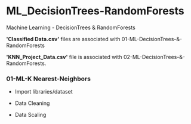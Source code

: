 # ML_DecisionTrees-RandomForests
Machine Learning - DecisionTrees &amp; RandomForests


**'Classified Data.csv'**
files are associated with 01-ML-DecisionTrees-&-RandomForests


**'KNN_Project_Data.csv'**
file is associated with 02-ML-DecisionTrees-&-RandomForests.





### 01-ML-K Nearest-Neighbors
- Import libraries/dataset 

- Data Cleaning

- Data Scaling
